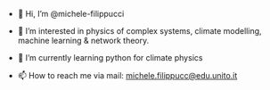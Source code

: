 - 👋 Hi, I’m @michele-filippucci
- 👀 I’m interested in physics of complex systems, climate modelling, machine learning & network theory.
- 🌱 I’m currently learning python for climate physics

- 📫 How to reach me via mail: michele.filippucc@edu.unito.it
